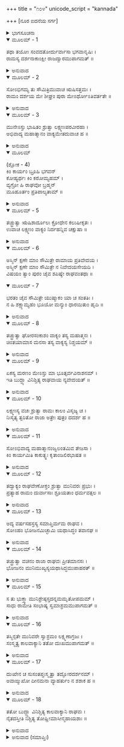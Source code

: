 +++
title = "೧೦೪"
unicode_script = "kannada"

+++
[ನೂರ ಐದನೆಯ ಸರ್ಗ]



<details><summary>ಭಾಗಸೂಚನಾ</summary>

ದುರ್ವಾಸರ ಶಾಪದ ಭಯದಿಂದ ಲಕ್ಷ್ಮಣನು ಅವರು ಬಂದಿರುವ ಸಮಾಚಾರವನ್ನು ತಿಳಿಸಲು ಶ್ರೀರಾಮನ ಆಜ್ಞೆಯ ವಿರುದ್ಧವಾಗಿ ಅವನ ಬಳಿಗೆ ಹೋಗುವುದು, ಶ್ರೀರಾಮನು ದುರ್ವಾಸರಿಗೆ ಭೋಜನ ಮಾಡಿಸುವುದು, ಅವರು ಹೊರಟು ಹೋದ ಬಳಿಕ ಲಕ್ಷ್ಮಣನಿಗಾಗಿ ಶ್ರೀರಾಮ ಚಿಂತಿಸಿದುದು
</details>

<details open><summary>ಮೂಲಮ್ - 1</summary>

ತಥಾ ತಯೋಃ ಸಂವದತೋರ್ದುರ್ವಾಸಾ ಭಗವಾನೃಷಿಃ ।  
ರಾಮಸ್ಯ ದರ್ಶನಾಕಾಂಕ್ಷೀ ರಾಜದ್ವಾರಮುಪಾಗಮತ್ ॥
</details>

<details><summary>ಅನುವಾದ</summary>

ಇವರಿಬ್ಬರಲ್ಲಿ ಹೀಗೆ ಮಾತುಕತೆ ನಡೆಯುತ್ತಿದ್ದಾಗಲೇ, ಶ್ರೀರಾಮಚಂದ್ರನನ್ನು ಕಾಣಲು ಮಹರ್ಷಿ ದುರ್ವಾಸರು ರಾಜದ್ವಾರಕ್ಕೆ ಬಂದರು.॥1॥
</details>

<details open><summary>ಮೂಲಮ್ - 2</summary>

ಸೋಽಭಿಗಮ್ಯ ತು ಸೌಮಿತ್ರಿಮುವಾಚ ಋಷಿಸತ್ತಮಃ ।  
ರಾಮಂ ದರ್ಶಯ ಮೇ ಶೀಘ್ರಂ ಪುರಾ ಮೇಽರ್ಥೋಽತಿವರ್ತತೇ ॥
</details>

<details><summary>ಅನುವಾದ</summary>

ಆ ಮುನಿಶ್ರೇಷ್ಠರು ಸುಮಿತ್ರಾಕುಮಾರನ ಬಳಿಗೆ ಹೋಗಿ ಹೇಳಿದರು- ನೀನು ಶೀಘ್ರವಾಗಿ ನನ್ನನ್ನು ಶ್ರೀರಾಮನ ಭೆಟ್ಟಿಮಾಡಿಸು. ಅವನನ್ನು ನೋಡದೆ ನನ್ನ ಒಂದು ಕಾರ್ಯ ಕೆಟ್ಟು ಹೋಗುತ್ತಾ ಇದೆ.॥2॥
</details>

<details open><summary>ಮೂಲಮ್ - 3</summary>

ಮುನೇಽಸ್ತು ಭಾಷಿತಂ ಶ್ರುತ್ವಾ ಲಕ್ಷ್ಮಣಃಪರವೀರಹಾ ।  
ಅಭಿವಾದ್ಯ ಮಹಾತ್ಮಾನಂ ವಾಕ್ಯಮೇತದುವಾಚ ಹ ॥
</details>

<details><summary>ಅನುವಾದ</summary>

ಮುನಿಯ ಮಾತನ್ನು ಕೇಳಿ ಶತ್ರುವೀರರನ್ನು ಸಂಹಾರ ಮಾಡುವ ಲಕ್ಷ್ಮಣನು ಆ ಮಹಾತ್ಮನಿಗೆ ನಮಸ್ಕರಿಸಿ ಹೇಳಿದನು.॥3॥
</details>

<details open><summary>ಮೂಲಮ್</summary>

(ಶ್ಲೋಕ - 4)  
ಕಿಂ ಕಾರ್ಯಂ ಬ್ರೂಹಿ ಭಗವನ್  
ಕೋಹ್ಯರ್ಥಃ ಕಿಂ ಕರೋಮ್ಯಹಮ್ ।  
ವ್ಯಗ್ರೋ ಹಿ ರಾಘವೋ ಬ್ರಹ್ಮನ್  
ಮೂಹೂರ್ತಂ  ಪ್ರತಿಪಾಲ್ಯತಾಮ್ ॥
</details>

<details><summary>ಅನುವಾದ</summary>

ಪೂಜ್ಯರೇ! ನಿಮ್ಮ ಯಾವ ಕಾರ್ಯವಿದೆ? ಏನು ಪ್ರಯೋಜನವಿದೆ? ನಾನು ನಿಮ್ಮ ಯಾವ ಸೇವೆ ಮಾಡಲಿ? ತಿಳಿಸಿರಿ. ಬ್ರಹ್ಮನ್! ಈಗ ರಘುನಾಥನು ಬೇರೆ ಕಾರ್ಯದಲ್ಲಿ ಮುಳುಗಿರುವನು, ಆದ್ದರಿಂದ ಎರಡು ಗಳಿಗೆ ಪ್ರತೀಕ್ಷೆ ಮಾಡಿರಿ.॥4॥
</details>

<details open><summary>ಮೂಲಮ್ - 5</summary>

ತಚ್ಛ್ರುತ್ವಾ ಋಷಿಶಾರ್ದೂಲಃ ಕ್ರೋಧೇನ ಕಲುಷೀಕೃತಃ ।  
ಉವಾಚ ಲಕ್ಷ್ಮಣಂ ವಾಕ್ಯಂ ನಿರ್ದಹನ್ನಿವ ಚಕ್ಷುಷಾ ॥
</details>

<details><summary>ಅನುವಾದ</summary>

ಇದನ್ನು ಕೇಳಿ ಮುನಿಶ್ರೇಷ್ಠ ದುರ್ವಾಸರ ಮನಸ್ಸು ಕ್ರೋಧದಿಂದ ಕದಡಿಹೋಯಿತು. ತನ್ನ ನೇತ್ರಾಗ್ನಿಯಿಂದಲೇ ಅವನನ್ನು ಸುಟ್ಟುಬಿಡುವರೋ ಎಂದು ನೋಡುತ್ತಾ ಹೇಳಿದರು .॥5॥
</details>

<details open><summary>ಮೂಲಮ್ - 6</summary>

ಅಸ್ಮಿನ್ ಕ್ಷಣೇ ಮಾಂ ಸೌಮಿತ್ರೇ ರಾಮಾಯ ಪ್ರತಿವೇದಯ ।  
ಅಸ್ಮಿನ್ ಕ್ಷಣೇ ಮಾಂ ಸೌಮಿತ್ರೇ ನ ನಿವೇದಯಸೇಯದಿ ।  
ವಿಷಯಂ ತ್ವಾಂ ಪುರಂ ಚೈವ ಶಪಿಷ್ಯೇ ರಾಘವಂತಥಾ ॥
</details>

<details open><summary>ಮೂಲಮ್ - 7</summary>

ಭರತಂ ಚೈವ ಸೌಮಿತ್ರೇ ಯುಷ್ಮಾಕಂ ಯಾ ಚ ಸಂತತಿಃ ।  
ನ ಹಿ ಶಕ್ಷ್ಯಾಮ್ಯಹಂ ಭೂಯೋ ಮನ್ಯುಂ ಧಾರಯಿತುಂ ಹೃದಿ ॥
</details>

<details><summary>ಅನುವಾದ</summary>

ಸುಮಿತ್ರಾಕುಮಾರ! ಈ ಕ್ಷಣದಲ್ಲೇ ಶ್ರೀರಾಮನಿಗೆ ನನ್ನ ಆಗಮನದ ಸೂಚನೆ ಕೊಡು. ಈಗಿಂದೀಗಲೇ ನಾನು ಬಂದಿರುವ ಸಮಾಚಾರ ತಿಳಿಸದಿದ್ದರೆ ನಾನು ಈ ರಾಜ್ಯವನ್ನು, ನಗರವನ್ನು, ನಿನ್ನನ್ನು, ಶ್ರೀರಾಮನನ್ನು, ಭರತನನ್ನು ಮತ್ತು ನಿಮ್ಮ ಸಂತತಿಯನ್ನು ಶಪಿಸಿಬಿಡುವೆನು. ನಾನು ಈ ಕ್ರೋಧವನ್ನು ತಡೆದುಕೊಳ್ಳಲಾರೆನು.॥6-7॥
</details>

<details open><summary>ಮೂಲಮ್ - 8</summary>

ತಚ್ಛ್ರುತ್ವಾ ಘೋರಸಂಕಾಶಂ ವಾಕ್ಯಂ ತಸ್ಯ ಮಹಾತ್ಮನಃ ।  
ಚಿಂತಯಾಮಾಸ ಮನಸಾ ತಸ್ಯ ವಾಕ್ಯಸ್ಯ ನಿಶ್ಚಯಮ್ ॥
</details>

<details><summary>ಅನುವಾದ</summary>

ಆ ಮಹಾತ್ಮರ ಈ ಘೋರವಚನವನ್ನು ಕೇಳಿ ಲಕ್ಷ್ಮಣನು ಅವರ ವಾಣಿಯಿಂದ ಪ್ರಕಟವಾಗುತ್ತಿದ್ದ ನಿಶ್ಚಯದ ಕುರಿತು ಮನಸ್ಸಿನಲ್ಲೇ ಯೋಚಿಸಿದನು.॥8॥
</details>

<details open><summary>ಮೂಲಮ್ - 9</summary>

ಏಕಸ್ಯ ಮರಣಂ ಮೇಽಸ್ತು ಮಾ ಭೂತ್ಸರ್ವವಿನಾಶನಮ್ ।  
ಇತಿ ಬುದ್ಧ್ಯಾ ವಿನಿಶ್ಚಿತ್ಯ ರಾಘವಾಯ ನ್ಯವೇದಯತ್ ॥
</details>

<details><summary>ಅನುವಾದ</summary>

ನನ್ನೊಬ್ಬನ ಮೃತ್ಯುವಾಗುವುದು ಒಳ್ಳೆಯದೇ, ಆದರೆ ಎಲ್ಲರ ವಿನಾಶವಾಗಬಾರದು. ಹೀಗೆ ತನ್ನ ಬುದ್ಧಿಯಿಂದ ನಿಶ್ಚಯಿಸಿ ಲಕ್ಷ್ಮಣನು ಶ್ರೀರಘುನಾಥನಲ್ಲಿ ದುರ್ವಾಸರ ಆಗಮನದ ಸಮಾಚಾರ ನಿವೇದಿಸಿಕೊಂಡನು.॥9॥
</details>

<details open><summary>ಮೂಲಮ್ - 10</summary>

ಲಕ್ಷ್ಮಣಸ್ಯ ವಚಃ ಶ್ರುತ್ವಾ ರಾಮಃ ಕಾಲಂ ವಿಸೃಜ್ಯ ಚ ।  
ನಿಃಸೃತ್ಯ ತ್ವರಿತೋ ರಾಜಾ ಅತ್ರೇಃ ಪುತ್ರಂ ದದರ್ಶ ಹ ॥
</details>

<details><summary>ಅನುವಾದ</summary>

ಲಕ್ಷ್ಮಣನ ಮಾತನ್ನು ಕೇಳಿ ರಾಜಾ ಶ್ರೀರಾಮನು ಕಾಲನನ್ನು ಬೀಳ್ಕೊಟ್ಟು ಕೂಡಲೇ ಹೊರಟು, ಅತ್ರಿಪುತ್ರ ದುರ್ವಾಸರನ್ನು ಭೆಟ್ಟಿಯಾದನು.॥10॥
</details>

<details open><summary>ಮೂಲಮ್ - 11</summary>

ಸೋಽಭಿವಾದ್ಯ ಮಹಾತ್ಮಾನಂಜ್ವಲಂತಮಿವ ತೇಜಸಾ ।  
ಕಿಂ ಕಾರ್ಯಮಿತಿ ಕಾಕುತ್ಸ್ಥಃ ಕೃತಾಂಜಲಿರಭಾಷತ ॥
</details>

<details><summary>ಅನುವಾದ</summary>

ತನ್ನ ತೇಜದಿಂದ ಪ್ರಜ್ವಲಿಸುತ್ತಿದ್ದ ಮಹಾತ್ಮಾ ದುರ್ವಾಸರಿಗೆ ಪ್ರಣಾಮ ಮಾಡಿ, ಶ್ರೀರಾಮನು ಕೈಮುಗಿದು ಕೇಳಿದನು - ಮಹರ್ಷಿಯೇ! ನನ್ನಿಂದ ಯಾವ ಕಾರ್ಯವಾಗಬೇಕಾಗಿದೆ? ಆಜ್ಞಾಪಿಸಿರಿ.॥11॥
</details>

<details open><summary>ಮೂಲಮ್ - 12</summary>

ತದ್ವಾಕ್ಯಂ ರಾಘವೇಣೋಕ್ತಂ ಶ್ರುತ್ವಾ ಮುನಿವರಃ ಪ್ರಭುಃ ।  
ಪ್ರತ್ಯಾಹ ರಾಮಂ ದುರ್ವಾಸಾಃ ಶ್ರೂಯತಾಂ ಧರ್ಮವತ್ಸಲ ॥
</details>

<details><summary>ಅನುವಾದ</summary>

ಶ್ರೀರಘುನಾಥನ ಮಾತನ್ನು ಕೇಳಿ ಪ್ರಭಾವಶಾಲೀ ಮುನಿವರ ದುರ್ವಾಸರು ಅವನಲ್ಲಿ ಹೇಳಿದರು - ಧರ್ಮವತ್ಸಲನೇ ಕೇಳು.॥12॥
</details>

<details open><summary>ಮೂಲಮ್ - 13</summary>

ಅದ್ಯ ವರ್ಷಸಹಸ್ರಸ್ಯ ಸಮಾಪ್ತಿರ್ಮಮ ರಾಘವ ।  
ಸೋಽಹಂ ಭೋಜನಮಿಚ್ಛಾಮಿ ಯಥಾಸಿದ್ಧಂ ತವಾನಘ ॥
</details>

<details><summary>ಅನುವಾದ</summary>

ಅನಘ ರಘುನಂದನ ! ನಾನು ಒಂದು ಸಾವಿರ ವರ್ಷಗಳಿಂದ ಉಪವಾಸ ಮಾಡಿದ್ದೇನೆ. ಇಂದು ಆ ಉಪವಾಸ ವ್ರತದ ಸಮಾಪ್ತಿಯ ದಿನವಾಗಿದೆ. ಅದಕ್ಕಾಗಿ ಈಗ ನಿಮ್ಮಲ್ಲಿ ಸಿದ್ಧವಿರುವ ಭೋಜನವನ್ನು ನಾನು ಸ್ವೀಕರಿಸಲು ಬಯಸಿದ್ದೇನೆ.॥13॥
</details>

<details open><summary>ಮೂಲಮ್ - 14</summary>

ತಚ್ಛ್ರುತ್ವಾ ವಚನಂ ರಾಜಾ ರಾಘವಃ ಪ್ರೀತಮಾನಸಃ ।  
ಭೋಜನಂ ಮುನಿಮುಖ್ಯಸ್ಯಯಥಾಸಿದ್ಧಮುಪಾಹರತ್ ॥
</details>

<details><summary>ಅನುವಾದ</summary>

ಇದನ್ನು ಕೇಳಿ ರಾಜಾ ಶ್ರೀರಾಮನು ಮನಸ್ಸಿನಲ್ಲೇ ಸಂತೋಷಗೊಂಡು, ಆ ಮುನಿಶ್ರೇಷ್ಠರಿಗೆ ಸಿದ್ಧವಾದ ಭೋಜನವನ್ನು ಬಡಿಸಿದನು.॥14॥
</details>

<details open><summary>ಮೂಲಮ್ - 15</summary>

ಸ ತು ಭುಕ್ತ್ವಾ ಮುನಿಶ್ರೇಷ್ಠಸ್ತದನ್ನಮಮೃತೋಪಮಮ್ ।  
ಸಾಧು ರಾಮೇತಿ ಸಂಭಾಷ್ಯ ಸ್ವಮಾಶ್ರಮಮುಪಾಗಮತ್ ॥
</details>

<details><summary>ಅನುವಾದ</summary>

ಆ ಅಮೃತಮಯ ಅನ್ನ ಸ್ವೀಕರಿಸಿ ದುರ್ವಾಸ ಮುನಿಗಳು ತೃಪ್ತರಾಗಿ, ಶ್ರೀರಾಮನಿಗೆ ಸಾಧುವಾದ ಹೇಳುತ್ತಾ ತನ್ನ ಆಶ್ರಮಕ್ಕೆ ಹೊರಟು ಹೋದರು.॥15॥
</details>

<details open><summary>ಮೂಲಮ್ - 16</summary>

ತಸ್ಮಿನ್ಗತೇ ಮುನಿವರೇ ಸ್ವಾಶ್ರಮಂ ಲಕ್ಷ್ಮಣಾಗ್ರಜಃ ।  
ಸಂಸ್ಮೃತ್ಯ ಕಾಲವಾಕ್ಯಾನಿ ತತೋ ದುಃಖಮುಪಾಗಮತ್ ॥
</details>

<details><summary>ಅನುವಾದ</summary>

ಮುನಿವರ ದುರ್ವಾಸರು ತಮ್ಮ ಆಶ್ರಮಕ್ಕೆ ಹೊರಟು ಹೋದ ಮೇಲೆ ಲಕ್ಷ್ಮಣಾಗ್ರಜ ಶ್ರೀರಾಮನು ಕಾಲನ ಮಾತನ್ನು ಸ್ಮರಿಸಿ ದುಃಖಿಯಾದನು.॥16॥
</details>

<details open><summary>ಮೂಲಮ್ - 17</summary>

ದುಃಖೇನ ಚ ಸುಸಂತಪ್ತಃಸ್ಮೃತ್ವಾ ತದ್ಘೋರದರ್ಶನಮ್ ।  
ಅವಾಙ್ಮುಖೋ ದೀನಮನಾ ವ್ಯಾಹರ್ತುಂ ನ ಶಶಾಕ ಹ ॥
</details>

<details><summary>ಅನುವಾದ</summary>

ಭಯಂಕರ ಭಾವೀ ಭ್ರಾತೃವಿಯೋಗದ ದೃಶ್ಯವು ಕಣ್ಣಿಗೆ ಕಟ್ಟುವ ಕಾಲನ ಮಾತಿನ ಕುರಿತು ವಿಚಾರ ಮಾಡಿ ಶ್ರೀರಾಮನ ಮನಸ್ಸಿನಲ್ಲಿ ಭಾರೀ ದುಃಖವಾಯಿತು. ತಲೆತಗ್ಗಿ ಹೋಗಿ, ಬಾಯಿಂದ ಮಾತೇ ಹೊರಡಲಿಲ್ಲ.॥17॥
</details>

<details open><summary>ಮೂಲಮ್ - 18</summary>

ತತೋ ಬುದ್ಧ್ಯಾ ವಿನಿಶ್ಚಿತ್ಯ ಕಾಲವಾಕ್ಯಾನಿ ರಾಘವಃ ।  
ನೈತದಸ್ತೀತಿ ನಿಶ್ಚಿತ್ಯ ತೋಷ್ಣೀಮಾಸೀನ್ಮಹಾಯಶಾಃ ॥
</details>

<details><summary>ಅನುವಾದ</summary>

ಅನಂತರ ಕಾಲನ ಮಾತಿನ ಕುರಿತು ಬುದ್ಧಿಪೂರ್ವಕವಾಗಿ ವಿಚಾರ ಮಾಡಿ ಮಹಾಯಶಸ್ವೀ ಶ್ರೀರಘುನಾಥನು ‘ಇನ್ನು ಇದೆಲ್ಲ ಏನೂ ಉಳಿಯಲಾರದು’ ಎಂದು ನಿರ್ಣಯಿಸಿ ಸುಮ್ಮನಾದನು.॥18॥
</details>

<details><summary>ಅನುವಾದ (ಸಮಾಪ್ತಿಃ)</summary>

ಶ್ರೀವಾಲ್ಮೀಕಿ ವಿರಚಿತ ಆರ್ಷರಾಮಾಯಣ ಆದಿಕಾವ್ಯದ ಉತ್ತರ ಕಾಂಡದಲ್ಲಿ ನೂರಐದನೆಯ ಸರ್ಗ ಪೂರ್ಣವಾಯಿತು. ॥105॥
</details>

